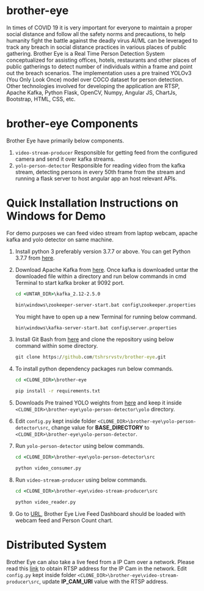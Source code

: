 # brother-eye
In times of COVID 19 it is very important for everyone to maintain a proper social distance and follow all the safety norms and precautions, to help humanity fight the battle against the deadly virus AI/ML can be leveraged to track any breach in social distance practices in various places of public gathering. Brother Eye is a Real Time Person Detection System conceptualized for assisting offices, hotels, restaurants and other places of public gatherings to detect number of individuals within a frame and point out the breach scenarios. The implementation uses a pre trained YOLOv3 (You Only Look Once) model over COCO dataset for person detection. Other technologies involved for developing the application are RTSP, Apache Kafka, Python Flask, OpenCV, Numpy, Angular JS, ChartJs, Bootstrap, HTML, CSS, etc.
# brother-eye Components
Brother Eye have primarily below components.
1. `video-stream-producer`
   Responsible for getting feed from the configured camera and send it over kafka streams.
2. `yolo-person-detector`
   Responsible for reading video from the kafka stream, detecting persons in every 50th frame from the stream and running a flask server to host angular app an host relevant        APIs.
    
# Quick Installation Instructions on Windows for Demo
For demo purposes we can feed video stream from laptop webcam, apache kafka and yolo detector on same machine.
1. Install python 3 preferably version 3.7.7 or above. You can get Python 3.7.7 from [here](https://www.python.org/downloads/release/python-377/).
2. Download Apache Kafka from [here](https://www.apache.org/dyn/closer.cgi?path=/kafka/2.5.0/kafka_2.12-2.5.0.tgz). Once kafka is downloaded untar the downloaded file within a directory and run below commands in cmd Terminal to start kafka broker at 9092 port.

   ```bat
   cd <UNTAR_DIR>\kafka_2.12-2.5.0
   ```
   
   ```bat
   bin\windows\zookeeper-server-start.bat config\zookeeper.properties
   ```
   You might have to open up a new Terminal for running below command.
   
   ```bat
   bin\windows\kafka-server-start.bat config\server.properties
   ```
3. Install Git Bash from [here](https://git-scm.com/downloads) and clone the repository using below command within some directory.

   ```bat
   git clone https://github.com/tshrsrvstv/brother-eye.git
   ```
4. To install python dependency packages run below commands.
   
   ```bat
   cd <CLONE_DIR>\brother-eye
   ```
   
   ```bat
   pip install -r requirements.txt
   ```
5. Downloads Pre trained YOLO weights from [here](https://pjreddie.com/media/files/yolov3.weights) and keep it inside `<CLONE_DIR>\brother-eye\yolo-person-detector\yolo` directory.
6. Edit `config.py` kept inside folder `<CLONE_DIR>\brother-eye\yolo-person-detector\src`, change value for **BASE_DIRECTORY** to `<CLONE_DIR>\brother-eye\yolo-person-detector`.
7. Run `yolo-person-detector` using below commands.

   ```bat
   cd <CLONE_DIR>\brother-eye\yolo-person-detector\src
   ```
   
   ```bat
   python video_consumer.py
   ```
8. Run `video-stream-producer` using below commands.

   ```bat
   cd <CLONE_DIR>\brother-eye\video-stream-producer\src
   ```
   
   ```bat
   python video_reader.py
   ```
 9. Go to [URL](http://localhost:9000/), Brother Eye Live Feed Dashboard should be loaded with webcam feed and Person Count chart.
 
# Distributed System
Brother Eye can also take a live feed from a IP Cam over a network. Please read this [link](http://help.angelcam.com/en/articles/372646-how-to-find-a-rtsp-address-for-an-onvif-compatible-camera-nvr-dvr) to obtain RTSP address for the IP Cam in the network. Edit `config.py` kept inside folder `<CLONE_DIR>\brother-eye\video-stream-producer\src`, update **IP_CAM_URI** value with the RTSP address.

